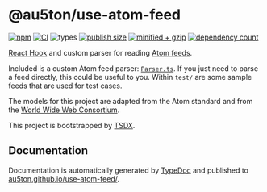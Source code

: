 # @au5ton/use-atom-feed

[![npm](https://img.shields.io/npm/v/@au5ton/use-atom-feed)](https://www.npmjs.com/@au5ton/use-atom-feed) [![CI](https://github.com/au5ton/use-atom-feed/actions/workflows/main.yml/badge.svg)](https://github.com/au5ton/use-atom-feed/actions/workflows/main.yml) ![types](https://badgen.net/npm/types/@au5ton/use-atom-feed) [![publish size](https://badgen.net/packagephobia/publish/@au5ton/use-atom-feed)](https://packagephobia.com/result?p=%40au5ton%2Fuse-atom-feed) [![minified + gzip](https://badgen.net/bundlephobia/minzip/@au5ton/use-atom-feed)](https://bundlephobia.com/result?p=@au5ton/use-atom-feed@1.0.2) [![dependency count](https://badgen.net/bundlephobia/dependency-count/@au5ton/use-atom-feed)](https://bundlephobia.com/result?p=@au5ton/use-atom-feed@1.0.2)

[React Hook](https://reactjs.org/docs/hooks-intro.html) and custom parser for reading [Atom feeds](https://validator.w3.org/feed/docs/atom.html).


Included is a custom Atom feed parser: [`Parser.ts`](src/Parser.ts). If you just need to parse a feed directly, this could be useful to you. Within `test/` are some sample feeds that are used for test cases.

The models for this project are adapted from the Atom standard and from the [World Wide Web Consortium](https://validator.w3.org/feed/docs/atom.html).

This project is bootstrapped by [TSDX](https://github.com/formium/tsdx).

## Documentation

Documentation is automatically generated by [TypeDoc](https://typedoc.org) and published to [au5ton.github.io/use-atom-feed/](https://au5ton.github.io/use-atom-feed/).
